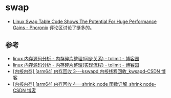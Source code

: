 # swap

- [Linux Swap Table Code Shows The Potential For Huge Performance Gains - Phoronix](https://www.phoronix.com/news/Linux-Swap-Table-Patches)
  评论区讨论了挺多的。

## 参考

- [linux 内存源码分析 - 内存碎片整理(同步关系) - tolimit - 博客园](https://www.cnblogs.com/tolimit/p/5432674.html)
- [linux 内存源码分析 - 内存碎片整理(实现流程) - tolimit - 博客园](https://www.cnblogs.com/tolimit/p/5286663.html)
- [\[内核内存\] \[arm64\] 内存回收 3---kswapd 内核线程回收\_kwsapd-CSDN 博客](https://blog.csdn.net/u010923083/article/details/116278405)
- [\[内核内存\] \[arm64\] 内存回收 4---shrink_node 函数详解\_shrink node-CSDN 博客](https://blog.csdn.net/u010923083/article/details/116278456)
